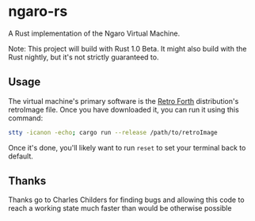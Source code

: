 ngaro-rs
========

A Rust implementation of the Ngaro Virtual Machine.

Note: This project will build with Rust 1.0 Beta. It might also build with the Rust nightly, but it's not strictly guaranteed to.

Usage
-----

The virtual machine's primary software is the [Retro Forth](http://www.forthworks.com/retro) distribution's retroImage file. Once you have downloaded it, you can run it using this command:

``` sh
stty -icanon -echo; cargo run --release /path/to/retroImage
```

Once it's done, you'll likely want to run `reset` to set your terminal back to default.

Thanks
------

Thanks go to Charles Childers for finding bugs and allowing this code to reach a working state much faster than would be otherwise possible
